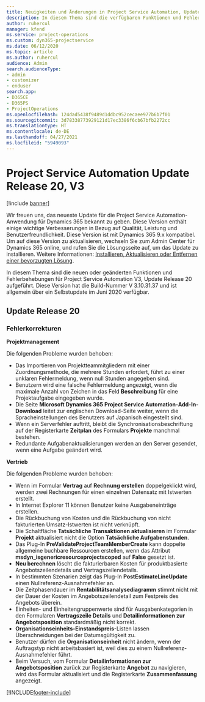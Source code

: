 ```yaml
---
title: Neuigkeiten und Änderungen in Project Service Automation, Update Release 20, V3
description: In diesem Thema sind die verfügbaren Funktionen und Fehlerbehebungen für Project Service Automation Update Release 20, V3 aufgeführt.
author: ruhercul
manager: kfend
ms.service: project-operations
ms.custom: dyn365-projectservice
ms.date: 06/12/2020
ms.topic: article
ms.author: ruhercul
audience: Admin
search.audienceType:
- admin
- customizer
- enduser
search.app:
- D365CE
- D365PS
- ProjectOperations
ms.openlocfilehash: 124dad5438f9489d1ddbc952cecaee977b6b7f01
ms.sourcegitcommit: 3d78338773929121d17ec3386f6cb67bfb2272cc
ms.translationtype: HT
ms.contentlocale: de-DE
ms.lasthandoff: 04/27/2021
ms.locfileid: "5949093"
---
```

# <a name="project-service-automation-update-release-20-v3"></a>Project Service Automation Update Release 20, V3

[!include [banner](../includes/psa-now-project-operations.md)]

Wir freuen uns, das neueste Update für die Project Service Automation-Anwendung für Dynamics 365 bekannt zu geben. Diese Version enthält einige wichtige Verbesserungen in Bezug auf Qualität, Leistung und Benutzerfreundlichkeit. Diese Version ist mit Dynamics 365 9.x kompatibel. Um auf diese Version zu aktualisieren, wechseln Sie zum Admin Center für Dynamics 365 online, und rufen Sie die Lösungsseite auf, um das Update zu installieren. Weitere Informationen: [Installieren, Aktualisieren oder Entfernen einer bevorzugten Lösung](/power-platform/admin/install-remove-preferred-solution).

In diesem Thema sind die neuen oder geänderten Funktionen und Fehlerbehebungen für Project Service Automation V3, Update Release 20 aufgeführt. Diese Version hat die Build-Nummer V 3.10.31.37 und ist allgemein über ein Selbstupdate im Juni 2020 verfügbar.

## <a name="update-release-20"></a>Update Release 20

### <a name="bug-fixes"></a>Fehlerkorrekturen

**Projektmanagement**

Die folgenden Probleme wurden behoben:

- Das Importieren von Projektteammitgliedern mit einer Zuordnungsmethode, die mehrere Stunden erfordert, führt zu einer unklaren Fehlermeldung, wenn null Stunden angegeben sind.
- Benutzern wird eine falsche Fehlermeldung angezeigt, wenn die maximale Anzahl von Zeichen in das Feld **Beschreibung** für eine Projektaufgabe eingegeben wurde.
- Die Seite **Microsoft Dynamics 365 Project Service Automation-Add-In-Download** leitet zur englischen Download-Seite weiter, wenn die Spracheinstellungen des Benutzers auf Japanisch eingestellt sind.
- Wenn ein Serverfehler auftritt, bleibt die Synchronisationsbeschriftung auf der Registerkarte **Zeitplan** des Formulars **Projekte** manchmal bestehen.
- Redundante Aufgabenaktualisierungen werden an den Server gesendet, wenn eine Aufgabe geändert wird.

**Vertrieb**

Die folgenden Probleme wurden behoben:

- Wenn im Formular **Vertrag** auf **Rechnung erstellen** doppelgeklickt wird, werden zwei Rechnungen für einen einzelnen Datensatz mit Istwerten erstellt.
- In Internet Explorer 11 können Benutzer keine Ausgabeneinträge erstellen.
- Die Rückbuchung von Kosten und die Rückbuchung von nicht fakturierten Umsatz-Istwerten ist nicht verknüpft.
- Die Schaltfläche **Tatsächliche Transaktionen aktualisieren** im Formular **Projekt** aktualisiert nicht die Option **Tatsächliche Aufgabenstunden**.
- Das Plug-In **PreValidateProjectTeamMemberCreate** kann doppelte allgemeine buchbare Ressourcen erstellen, wenn das Attribut **msdyn_isgenericresourceprojectscoped** auf **False** gesetzt ist.
- **Neu berechnen** löscht die fakturierbaren Kosten für produktbasierte Angebotszeilendetails und Vertragszeilendetails.
- In bestimmten Szenarien zeigt das Plug-In **PostEstimateLineUpdate** einen Nullreferenz-Ausnahmefehler an.
- Die Zeitphasendauer im **Rentabilitätsanalysediagramm** stimmt nicht mit der Dauer der Kosten im Angebotszeilendetail zum Festpreis des Angebots überein.
- Einheiten- und Einheitengruppenwerte sind für Ausgabenkategorien in den Formularen **Vertragszeile Details** und **Detailinformationen zur Angebotsposition** standardmäßig nicht korrekt.
- **Organisationseinheits-Einstandspreis**-Listen lassen Überschneidungen bei der Datumsgültigkeit zu.
- Benutzer dürfen die **Organisationseinheit** nicht ändern, wenn der Auftragstyp nicht arbeitsbasiert ist, weil dies zu einem Nullreferenz-Ausnahmefehler führt.
- Beim Versuch, vom Formular **Detailinformationen zur Angebotsposition** zurück zur Registerkarte **Angebot** zu navigieren, wird das Formular aktualisiert und die Registerkarte **Zusammenfassung** angezeigt.


[!INCLUDE[footer-include](../includes/footer-banner.md)]